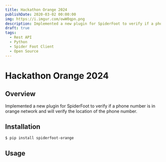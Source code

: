 ```yaml
---
title: Hackathon Orange 2024
publishDate: 2020-03-02 00:00:00
img: https://i.imgur.com/owW0qpn.png
description: Implemented a new plugin for SpiderFoot to verify if a phone number is in orange network and will verify the location of the phone number.
draft: true  
tags:
  - Rest API
  - Python
  - Spider Foot Client
  - Open Source
---
```


# Hackathon Orange 2024

## Overview

Implemented a new plugin for SpiderFoot to verify if a phone number is in orange network and will verify the location of the phone number.

## Installation

```
$ pip install spiderfoot-orange
```

## Usage